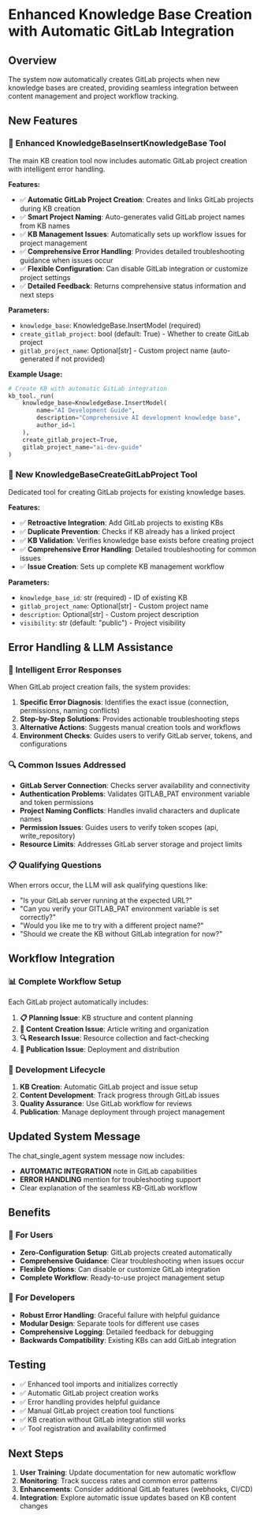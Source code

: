 # Enhanced Knowledge Base Creation with Automatic GitLab Integration

## Overview
The system now automatically creates GitLab projects when new knowledge bases are created, providing seamless integration between content management and project workflow tracking.

## New Features

### 🚀 **Enhanced KnowledgeBaseInsertKnowledgeBase Tool**
The main KB creation tool now includes automatic GitLab project creation with intelligent error handling.

**Features:**
- ✅ **Automatic GitLab Project Creation**: Creates and links GitLab projects during KB creation
- ✅ **Smart Project Naming**: Auto-generates valid GitLab project names from KB names
- ✅ **KB Management Issues**: Automatically sets up workflow issues for project management
- ✅ **Comprehensive Error Handling**: Provides detailed troubleshooting guidance when issues occur
- ✅ **Flexible Configuration**: Can disable GitLab integration or customize project settings
- ✅ **Detailed Feedback**: Returns comprehensive status information and next steps

**Parameters:**
- `knowledge_base`: KnowledgeBase.InsertModel (required)
- `create_gitlab_project`: bool (default: True) - Whether to create GitLab project
- `gitlab_project_name`: Optional[str] - Custom project name (auto-generated if not provided)

**Example Usage:**
```python
# Create KB with automatic GitLab integration
kb_tool._run(
    knowledge_base=KnowledgeBase.InsertModel(
        name="AI Development Guide",
        description="Comprehensive AI development knowledge base",
        author_id=1
    ),
    create_gitlab_project=True,
    gitlab_project_name="ai-dev-guide"
)
```

### 🔧 **New KnowledgeBaseCreateGitLabProject Tool**
Dedicated tool for creating GitLab projects for existing knowledge bases.

**Features:**
- ✅ **Retroactive Integration**: Add GitLab projects to existing KBs
- ✅ **Duplicate Prevention**: Checks if KB already has a linked project
- ✅ **KB Validation**: Verifies knowledge base exists before creating project
- ✅ **Comprehensive Error Handling**: Detailed troubleshooting for common issues
- ✅ **Issue Creation**: Sets up complete KB management workflow

**Parameters:**
- `knowledge_base_id`: str (required) - ID of existing KB
- `gitlab_project_name`: Optional[str] - Custom project name
- `description`: Optional[str] - Custom project description
- `visibility`: str (default: "public") - Project visibility

## Error Handling & LLM Assistance

### 🧠 **Intelligent Error Responses**
When GitLab project creation fails, the system provides:

1. **Specific Error Diagnosis**: Identifies the exact issue (connection, permissions, naming conflicts)
2. **Step-by-Step Solutions**: Provides actionable troubleshooting steps
3. **Alternative Actions**: Suggests manual creation tools and workflows
4. **Environment Checks**: Guides users to verify GitLab server, tokens, and configurations

### 🔍 **Common Issues Addressed**
- **GitLab Server Connection**: Checks server availability and connectivity
- **Authentication Problems**: Validates GITLAB_PAT environment variable and token permissions
- **Project Naming Conflicts**: Handles invalid characters and duplicate names
- **Permission Issues**: Guides users to verify token scopes (api, write_repository)
- **Resource Limits**: Addresses GitLab server storage and project limits

### 📋 **Qualifying Questions**
When errors occur, the LLM will ask qualifying questions like:
- "Is your GitLab server running at the expected URL?"
- "Can you verify your GITLAB_PAT environment variable is set correctly?"
- "Would you like me to try with a different project name?"
- "Should we create the KB without GitLab integration for now?"

## Workflow Integration

### 📊 **Complete Workflow Setup**
Each GitLab project automatically includes:

1. **📋 Planning Issue**: KB structure and content planning
2. **📝 Content Creation Issue**: Article writing and organization
3. **🔍 Research Issue**: Resource collection and fact-checking  
4. **🎯 Publication Issue**: Deployment and distribution

### 🔄 **Development Lifecycle**
1. **KB Creation**: Automatic GitLab project and issue setup
2. **Content Development**: Track progress through GitLab issues
3. **Quality Assurance**: Use GitLab workflow for reviews
4. **Publication**: Manage deployment through project management

## Updated System Message
The chat_single_agent system message now includes:
- **AUTOMATIC INTEGRATION** note in GitLab capabilities
- **ERROR HANDLING** mention for troubleshooting support
- Clear explanation of the seamless KB-GitLab workflow

## Benefits

### 🎯 **For Users**
- **Zero-Configuration Setup**: GitLab projects created automatically
- **Comprehensive Guidance**: Clear troubleshooting when issues occur
- **Flexible Options**: Can disable or customize GitLab integration
- **Complete Workflow**: Ready-to-use project management setup

### 🔧 **For Developers**
- **Robust Error Handling**: Graceful failure with helpful guidance
- **Modular Design**: Separate tools for different use cases
- **Comprehensive Logging**: Detailed feedback for debugging
- **Backwards Compatibility**: Existing KBs can add GitLab integration

## Testing
- ✅ Enhanced tool imports and initializes correctly
- ✅ Automatic GitLab project creation works
- ✅ Error handling provides helpful guidance
- ✅ Manual GitLab project creation tool functions
- ✅ KB creation without GitLab integration still works
- ✅ Tool registration and availability confirmed

## Next Steps
1. **User Training**: Update documentation for new automatic workflow
2. **Monitoring**: Track success rates and common error patterns
3. **Enhancements**: Consider additional GitLab features (webhooks, CI/CD)
4. **Integration**: Explore automatic issue updates based on KB content changes
